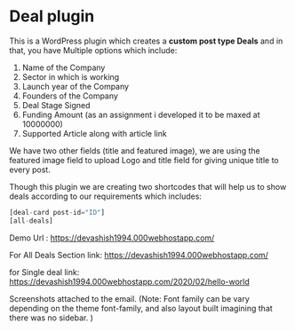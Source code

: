 # Deal plugin

This is a WordPress plugin which creates a **custom post type Deals** and in that, you have Multiple options which include:

1. Name of the Company
2. Sector in which is working
3. Launch year of the Company
4. Founders of the Company
5. Deal Stage Signed
6. Funding Amount (as an assignment i developed it to be maxed at 10000000)
7. Supported Article along with article link 

We have two other fields (title and featured image), we are using the featured image field to upload Logo and title field for giving unique title to every post.

Though this plugin we are creating two shortcodes that will help us to show deals according to our requirements which includes:

```php
[deal-card post-id="ID"]
[all-deals]
```

Demo Url : https://devashish1994.000webhostapp.com/ 

For All Deals Section link: https://devashish1994.000webhostapp.com/

for Single deal link: https://devashish1994.000webhostapp.com/2020/02/hello-world

Screenshots attached to the email. (Note: Font family can be vary depending on the theme font-family, and also layout built imagining that there was no sidebar. )
